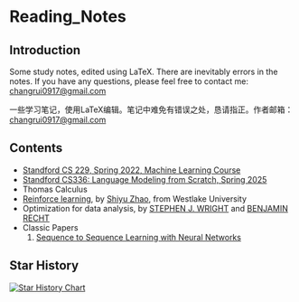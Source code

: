 # Reading_Notes
## Introduction
Some study notes, edited using LaTeX. There are inevitably errors in the notes. If you have any questions, please feel free to contact me: changrui0917@gmail.com

一些学习笔记，使用LaTeX编辑。笔记中难免有错误之处，恳请指正。作者邮箱：changrui0917@gmail.com

## Contents
- [Standford CS 229, Spring 2022, Machine Learning Course](https://www.youtube.com/watch?v=Bl4Feh_Mjvo&list=PLoROMvodv4rNyWOpJg_Yh4NSqI4Z4vOYy)
- [Standford CS336: Language Modeling from Scratch, Spring 2025](https://stanford-cs336.github.io/spring2025/index.html)
- Thomas Calculus
- [Reinforce learning](https://github.com/MathFoundationRL/Book-Mathematical-Foundation-of-Reinforcement-Learning), by [Shiyu Zhao](https://www.shiyuzhao.net/), from Westlake University
- Optimization for data analysis, by [STEPHEN J. WRIGHT](https://wrightstephen.github.io/sw_proj/) and [BENJAMIN RECHT](https://people.eecs.berkeley.edu/~brecht/index.html)
- Classic Papers
  1. [Sequence to Sequence Learning with Neural Networks](https://arxiv.org/abs/1409.3215)

## Star History

<a href="https://www.star-history.com/#0917Ray/Reading_Notes&Date">
 <picture>
   <source media="(prefers-color-scheme: dark)" srcset="https://api.star-history.com/svg?repos=0917Ray/Reading_Notes&type=Date&theme=dark" />
   <source media="(prefers-color-scheme: light)" srcset="https://api.star-history.com/svg?repos=0917Ray/Reading_Notes&type=Date" />
   <img alt="Star History Chart" src="https://api.star-history.com/svg?repos=0917Ray/Reading_Notes&type=Date" />
 </picture>
</a>
